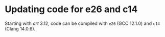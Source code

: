 # Updating code for e26 and c14

Starting with *art* 3.12, code can be compiled with `e26` (GCC 12.1.0) and `c14` (Clang 14.0.6).

